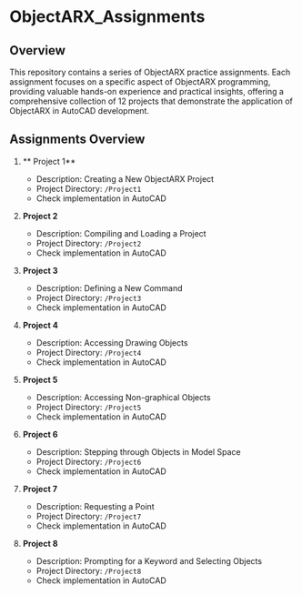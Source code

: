 # ObjectARX_Assignments

## Overview
 
This repository contains a series of ObjectARX practice assignments. Each assignment focuses on a specific aspect of ObjectARX programming, providing valuable hands-on experience and practical insights, offering a comprehensive collection of 12 projects that demonstrate the application of ObjectARX in AutoCAD development. 
## Assignments Overview
 
1. ** Project 1**
   - Description: Creating a New ObjectARX Project
   - Project Directory: `/Project1`
   - Check implementation in AutoCAD
 
2. **Project 2**
   - Description: Compiling and Loading a Project
   - Project Directory: `/Project2`
   - Check implementation in AutoCAD
 
3. **Project 3**
   - Description: Defining a New Command
   - Project Directory: `/Project3`
   - Check implementation in AutoCAD
   
4. **Project 4**
   - Description: Accessing Drawing Objects
   - Project Directory: `/Project4`
   - Check implementation in AutoCAD
   
5. **Project 5**
   - Description: Accessing Non-graphical Objects
   - Project Directory: `/Project5`
   - Check implementation in AutoCAD
   
6. **Project 6**
   - Description: Stepping through Objects in Model Space
   - Project Directory: `/Project6`
   - Check implementation in AutoCAD
   
7. **Project 7**
   - Description: Requesting a Point
   - Project Directory: `/Project7`
   - Check implementation in AutoCAD
   
8. **Project 8**
   - Description: Prompting for a Keyword and Selecting Objects
   - Project Directory: `/Project8`
   - Check implementation in AutoCAD
   
